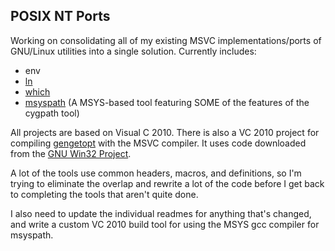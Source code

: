 ## POSIX NT Ports

Working on consolidating all of my existing MSVC implementations/ports of GNU/Linux utilities into a single solution. Currently includes:

* env
* [ln](https://github.com/Juntalis/posix-ntports/wiki/ln)
* [which](https://github.com/Juntalis/posix-ntports/wiki/which)
* [msyspath](https://github.com/Juntalis/posix-ntports/wiki/ln) (A MSYS-based tool featuring SOME of the features of the cygpath tool)

All projects are based on Visual C 2010. There is also a VC 2010 project for compiling [gengetopt](http://www.gnu.org/software/gengetopt/gengetopt.html) with the MSVC compiler. It uses code downloaded from the [GNU Win32 Project](http://www.gnu.org/software/gengetopt/gengetopt.html).

A lot of the tools use common headers, macros, and definitions, so I'm trying to eliminate the overlap and rewrite a lot of the code before I get back to completing the tools that aren't quite done.

I also need to update the individual readmes for anything that's changed, and write a custom VC 2010 build tool for using the MSYS gcc compiler for msyspath.
